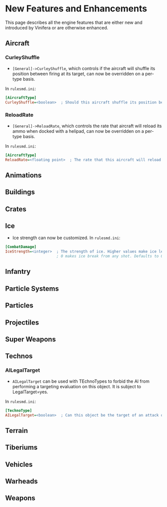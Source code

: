 # New Features and Enhancements

This page describes all the engine features that are either new and introduced by Vinifera or are otherwise enhanced.

## Aircraft

### CurleyShuffle

- `[General]->CurleyShuffle`, which controls if the aircraft will shuffle its position between firing at its target, can now be overridden on a per-type basis.

In `rulesmd.ini`:
```ini
[AircraftType]
CurleyShuffle=<boolean>  ; Should this aircraft shuffle its position between firing at its target? Defaults to [General]->CurleyShuffle.
```

### ReloadRate

- `[General]->ReloadRate`, which controls the rate that aircraft will reload its ammo when docked with a helipad, can now be overridden on a per-type basis.

In `rulesmd.ini`:
```ini
[AircraftType]
ReloadRate=<floating point>  ; The rate that this aircraft will reload its ammo when docked with a helipad. Defaults to [General]->ReloadRate.
```

## Animations

## Buildings

## Crates

## Ice

- Ice strength can now be customized.
In `rulesmd.ini`:
```ini
[CombatDamage]
IceStrength=<integer>  ; The strength of ice. Higher values make ice less likely to break from a shot.
                       ; 0 makes ice break from any shot. Defaults to 0.
```

## Infantry

## Particle Systems

## Particles

## Projectiles

## Super Weapons

## Technos

### AILegalTarget

- `AILegalTarget` can be used with TEchnoTypes to forbid the AI from performing a targeting evaluation on this object. It is subject to LegalTarget=yes.

In `rulesmd.ini`:
```ini
[TechnoType]
AILegalTarget=<boolean>  ; Can this object be the target of an attack or move command by the computer? Defaults to yes.
```

## Terrain

## Tiberiums

## Vehicles

## Warheads

## Weapons